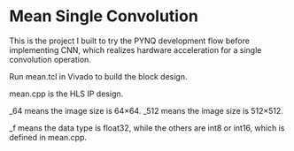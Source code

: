 # Mean Single Convolution

This is the project I built to try the PYNQ development flow before implementing CNN, which realizes hardware acceleration for a single convolution operation.

Run mean.tcl in Vivado to build the block design.

mean.cpp is the HLS IP design.

_64 means the image size is 64×64.
_512 means the image size is 512×512.

_f means the data type is float32, while the others are int8 or int16, which is defined in mean.cpp.
